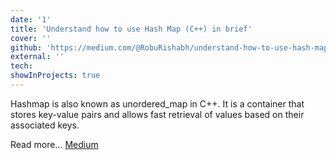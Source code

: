 ```yaml
---
date: '1'
title: 'Understand how to use Hash Map (C++) in brief'
cover: ''
github: 'https://medium.com/@RobuRishabh/understand-how-to-use-hash-map-c-in-brief-c119d0ca21bc'
external: ''
tech:
showInProjects: true
---
```


Hashmap is also known as unordered_map in C++. It is a container that stores key-value pairs and allows fast retrieval of values based on their associated keys.

Read more... [Medium](https://medium.com/@RobuRishabh/understand-how-to-use-hash-map-c-in-brief-c119d0ca21bc)
